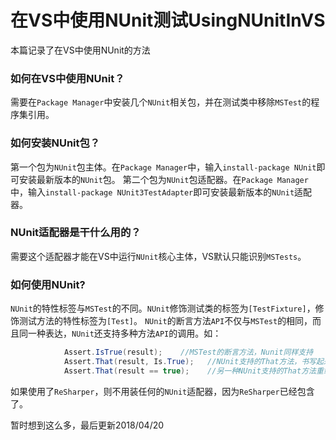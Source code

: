 # 在VS中使用NUnit测试UsingNUnitInVS
本篇记录了在VS中使用NUnit的方法

### 如何在VS中使用NUnit？
需要在`Package Manager`中安装几个`NUnit`相关包，并在测试类中移除`MSTest`的程序集引用。

### 如何安装NUnit包？
第一个包为`NUnit`包主体。在`Package Manager`中，输入`install-package NUnit`即可安装最新版本的`NUnit`包。
第二个包为`NUnit`包适配器。在`Package Manager`中，输入`install-package NUnit3TestAdapter`即可安装最新版本的`NUnit`适配器。
  
### NUnit适配器是干什么用的？
需要这个适配器才能在VS中运行`NUnit`核心主体，VS默认只能识别`MSTests`。

### 如何使用NUnit?
`NUnit`的特性标签与`MSTest`的不同。`NUnit`修饰测试类的标签为`[TestFixture]`，修饰测试方法的特性标签为`[Test]`。
`NUnit`的断言方法`API`不仅与`MSTest`的相同，而且同一种表达，`NUnit`还支持多种方法`API`的调用。如：
  
```c#
            Assert.IsTrue(result);    //MSTest的断言方法，Nunit同样支持
            Assert.That(result, Is.True);   //NUnit支持的That方法，书写起来更像自然语言
            Assert.That(result == true);    //另一种NUnit支持的That方法重载，偏机器语言
```

  如果使用了`ReSharper`，则不用装任何的`NUnit`适配器，因为`ReSharper`已经包含了。

暂时想到这么多，最后更新2018/04/20
